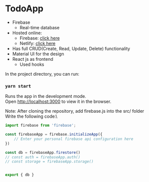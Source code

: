 # TodoApp

* Firebase
  * Real-time database
* Hosted online:
  * Firebase: [click here](https://mytodo-ep.web.app)
  * Netlify: [click here](https://mytodo-ep.netlify.app)
* Has full CRUD(Create, Read, Update, Delete) functionality
* Material UI for the design
* React js as frontend
  * Used hooks



In the project directory, you can run:

### `yarn start`
Runs the app in the development mode.\
Open [http://localhost:3000](http://localhost:3000) to view it in the browser.

<!--
### Directory history
* [State of Todo app without material ui](https://github.com/ExciteProgrammer/todo-app/tree/e0c137ede133128ec7b3b474db7753f824b24c96)
* [State Todo app with material ui](https://github.com/ExciteProgrammer/todo-app/tree/2d9dc82a8e57b1e7ddf6d512ed08458b5a162791)
* [Fully functional CRUD state](https://github.com/ExciteProgrammer/todo-app/tree/8d629f9d1b7551c56c2a9f7be6f5ea1690aff367)](url)
-->

Note: After cloning the repository, add firebase.js into the src/ folder\
Write the following code:\
```js
import firebase from 'firebase';

const firebaseApp = firebase.initializeApp({
    // Enter your personal firebase api configuration here
})

const db = firebaseApp.firestore()
// const auth = firebaseApp.auth()
// const storage = firebaseApp.storage()


export { db }
```
